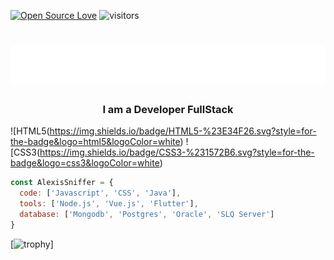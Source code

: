 [![Open Source Love](https://badges.frapsoft.com/os/v1/open-source.svg?v=102)](https://github.com/ellerbrock/open-source-badge/)
![visitors](https://visitor-badge.laobi.icu/badge?page_id=alexissniffer)

<h1 align="center">
  <img src="https://raw.githubusercontent.com/alexissniffer/alexissniffer/master/name.svg" alt="Alexis Sniffer" />
</h1>

<h3 align="center">I am a Developer FullStack</h3>

![HTML5(https://img.shields.io/badge/HTML5-%23E34F26.svg?style=for-the-badge&logo=html5&logoColor=white)
![CSS3(https://img.shields.io/badge/CSS3-%231572B6.svg?style=for-the-badge&logo=css3&logoColor=white)

```javascript
const AlexisSniffer = {
  code: ['Javascript', 'CSS', 'Java'],
  tools: ['Node.js', 'Vue.js', 'Flutter'],
  database: ['Mongodb', 'Postgres', 'Oracle', 'SLQ Server']
}
```

[![trophy](https://github-profile-trophy.vercel.app/?username=alexissniffer&theme=algolia&margin-w=15&margin-h=15&no-frame=true)]

<!--START_SECTION:waka-->
<!--END_SECTION:waka-->

